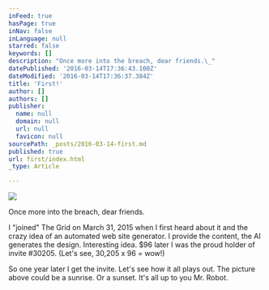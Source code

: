 ```yaml
---
inFeed: true
hasPage: true
inNav: false
inLanguage: null
starred: false
keywords: []
description: "Once more into the breach, dear friends.\_"
datePublished: '2016-03-14T17:36:43.100Z'
dateModified: '2016-03-14T17:36:37.384Z'
title: 'First!'
author: []
authors: []
publisher:
  name: null
  domain: null
  url: null
  favicon: null
sourcePath: _posts/2016-03-14-first.md
published: true
url: first/index.html
_type: Article

---
```

![](https://the-grid-user-content.s3-us-west-2.amazonaws.com/02fe89a8-a363-4884-99f4-42a22e8b471a.jpg)

Once more into the breach, dear friends. 

I "joined" The Grid on March 31, 2015 when I first heard about it and the crazy idea of an automated web site generator. I provide the content, the AI generates the design. Interesting idea. $96 later I was the proud holder of invite \#30205\. (Let's see, 30,205 x 96 = wow!)

So one year later I get the invite. Let's see how it all plays out. The picture above could be a sunrise. Or a sunset. It's all up to you Mr. Robot.